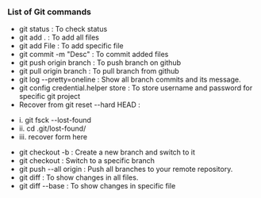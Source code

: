 ### List of Git commands

* git status : To check status
* git add . : To add all files
* git add File : To add specific file
* git commit -m "Desc" : To commit added files
* git push origin branch : To push branch on github
* git pull origin branch : To pull branch from github
* git log --pretty=oneline : Show all branch commits and its message.
* git config credential.helper store : To store username and password for specific git project
* Recover from git reset --hard HEAD : 
+	i. git fsck --lost-found
+	ii. cd .git/lost-found/
+	iii. recover form here 

* git checkout -b <branchname> : Create a new branch and switch to it
* git checkout <branchname> : Switch to a specific branch
* git push --all origin : Push all branches to your remote repository.
* git diff : To show changes in all files.
* git diff --base <fileName> : To show changes in specific file
